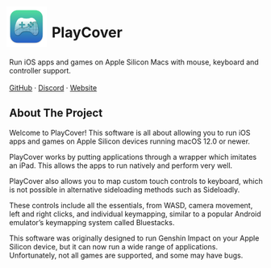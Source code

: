 <div style="display: flex; align-items: center; margin-left:-6px;">
<a href="https://github.com/PlayCover/PlayCover">
  <img src="images/logo.png" alt="Logo" width="80" height="80">
</a>
<div style="width: 2%;">
</div>
<h1>PlayCover</h1>
</div>

<p>
  Run iOS apps and games on Apple Silicon Macs with mouse, keyboard and controller support.
  <br />
  <br />
  <a href="https://github.com/PlayCover/PlayCover">GitHub</a>
  ·
  <a href="https://discord.gg/RNCHsQHr3S">Discord</a>
  ·
  <a href="https://playcover.io/">Website</a>
</p>

## About The Project

Welcome to PlayCover! This software is all about allowing you to run iOS apps and games on Apple Silicon devices running macOS 12.0 or newer.

PlayCover works by putting applications through a wrapper which imitates an iPad. This allows the apps to run natively and perform very well.

PlayCover also allows you to map custom touch controls to keyboard, which is not possible in alternative sideloading methods such as Sideloadly. 

These controls include all the essentials, from WASD, camera movement, left and right clicks, and individual keymapping, similar to a popular Android emulator’s keymapping system called Bluestacks.

This software was originally designed to run Genshin Impact on your Apple Silicon device, but it can now run a wide range of applications. Unfortunately, not all games are supported, and some may have bugs.

